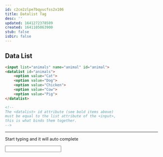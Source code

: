```yaml
---
id: c2ce2zlpe7bqyucfss2x106
title: Datalist Tag
desc: ''
updated: 1641272378589
created: 1641105063900
stub: false
isDir: false
---
```



## Data List

```html
<input list="animals" name="animal" id="animal">
<datalist id="animals">
    <option value="Cat">
    <option value="Dog">
    <option value="Chicken">
    <option value="Cow">
    <option value="Pig">
</datalist>

<!--
The <datalist> id attribute (see bold items above) 
must be equal to the list attribute of the <input>, 
this is what binds them together.
-->

```

---

Start typing and it will auto complete

<input list="animals" name="animal" id="animal">
<datalist id="animals">
    <option value="Cat">
    <option value="Dog">
    <option value="Chicken">
    <option value="Cow">
    <option value="Pig">
</datalist>
